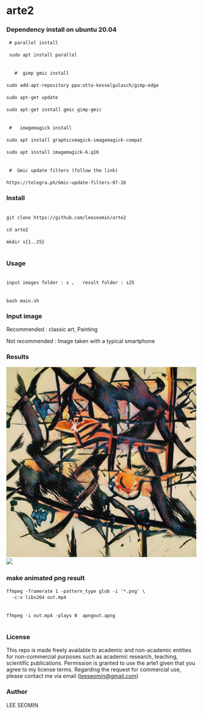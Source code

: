 # arte2


### Dependency install on ubuntu 20.04 


```
 # parallel install
 
 sudo apt install parallel
 
 
   #  gimp gmic install

sudo add-apt-repository ppa:otto-kesselgulasch/gimp-edge

sudo apt-get update

sudo apt-get install gmic gimp-gmic


 #   imagemagick install

sudo apt install graphicsmagick-imagemagick-compat

sudo apt install imagemagick-6.q16


 #  Gmic update filters (follow the link)
 
https://telegra.ph/Gmic-update-filters-07-26

```



### Install

```

git clone https://github.com/leeseomin/arte2

cd arte2

mkdir s{1..25}


```

### Usage
```

input images folder : s ,   result folder : s25


bash main.sh

```

###  Input image 

Recommended : classic art, Painting

Not recommended : Image taken with a typical smartphone


###  Results

 <img src="https://github.com/leeseomin/arte2/blob/main/s/seed0322.png" width="500">
 <img src="https://github.com/leeseomin/arte2/blob/main/out2.png" width="1800">
 
### make animated png result
```
ffmpeg -framerate 1 -pattern_type glob -i '*.png' \
  -c:v libx264 out.mp4
  
  
ffmpeg -i out.mp4 -plays 0  apngout.apng
  
```  
  
  

### License

This repo is made freely available to academic and non-academic entities for non-commercial purposes such as academic research, teaching, scientific publications. Permission is granted to use the arte1 given that you agree to my license terms. Regarding the request for commercial use, please contact me via email (leeseomin@gmail.com)



###  Author

LEE SEOMIN
